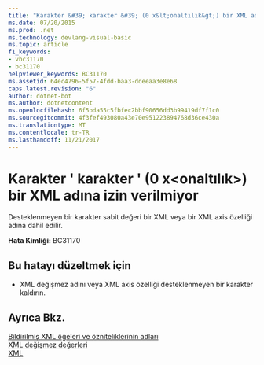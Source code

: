 ```yaml
---
title: "Karakter &#39; karakter &#39; (0 x&lt;onaltılık&gt;) bir XML adına izin verilmiyor"
ms.date: 07/20/2015
ms.prod: .net
ms.technology: devlang-visual-basic
ms.topic: article
f1_keywords:
- vbc31170
- bc31170
helpviewer_keywords: BC31170
ms.assetid: 64ec4796-5f57-4fdd-baa3-ddeeaa3e8e68
caps.latest.revision: "6"
author: dotnet-bot
ms.author: dotnetcontent
ms.openlocfilehash: 6f5bda55c5fbfec2bbf90656dd3b99419df7f1c0
ms.sourcegitcommit: 4f3fef493080a43e70e951223894768d36ce430a
ms.translationtype: MT
ms.contentlocale: tr-TR
ms.lasthandoff: 11/21/2017
---
```

# <a name="character-39character39-0xlthexadecimalgt-is-not-allowed-in-an-xml-name"></a>Karakter &#39; karakter &#39; (0 x&lt;onaltılık&gt;) bir XML adına izin verilmiyor
Desteklenmeyen bir karakter sabit değeri bir XML veya bir XML axis özelliği adına dahil edilir.  
  
 **Hata Kimliği:** BC31170  
  
## <a name="to-correct-this-error"></a>Bu hatayı düzeltmek için  
  
-   XML değişmez adını veya XML axis özelliği desteklenmeyen bir karakter kaldırın.  
  
## <a name="see-also"></a>Ayrıca Bkz.  
 [Bildirilmiş XML öğeleri ve özniteliklerinin adları](../../visual-basic/programming-guide/language-features/xml/names-of-declared-xml-elements-and-attributes.md)  
 [XML değişmez değerleri](../../visual-basic/language-reference/xml-literals/index.md)  
 [XML](../../visual-basic/programming-guide/language-features/xml/index.md)
